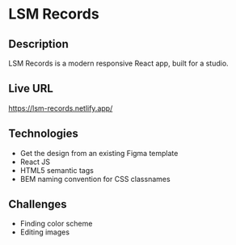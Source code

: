 # LSM Records

## Description

LSM Records is a modern responsive React app, built for a studio. 

## Live URL
https://lsm-records.netlify.app/

## Technologies
* Get the design from an existing Figma template
* React JS
* HTML5 semantic tags
* BEM naming convention for CSS classnames

## Challenges
* Finding color scheme
* Editing images

